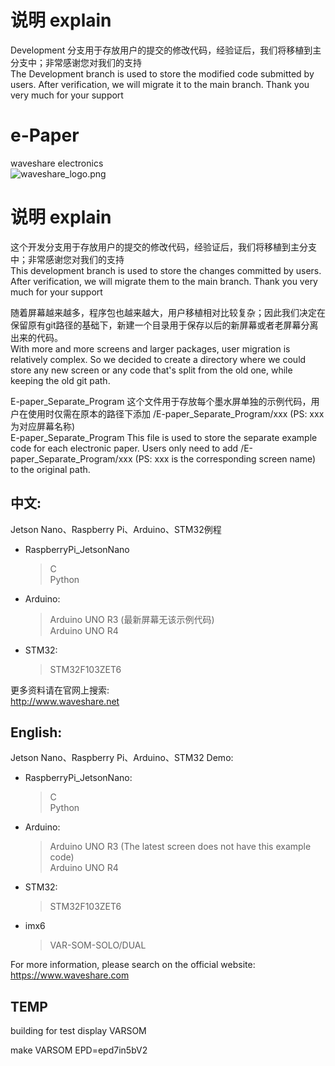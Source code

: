 ﻿# 说明 explain
Development 分支用于存放用户的提交的修改代码，经验证后，我们将移植到主分支中；非常感谢您对我们的支持</br>
The Development branch is used to store the modified code submitted by users. After verification, we will migrate it to the main branch. Thank you very much for your support </br>

# e-Paper  
waveshare electronics</br>
![waveshare_logo.png](waveshare_logo.png)

# 说明 explain
这个开发分支用于存放用户的提交的修改代码，经验证后，我们将移植到主分支中；非常感谢您对我们的支持</br>
This development branch is used to store the changes committed by users. After verification, we will migrate them to the main branch. Thank you very much for your support</br>

随着屏幕越来越多，程序包也越来越大，用户移植相对比较复杂；因此我们决定在保留原有git路径的基础下，新建一个目录用于保存以后的新屏幕或者老屏幕分离出来的代码。</br>
With more and more screens and larger packages, user migration is relatively complex. So we decided to create a directory where we could store any new screen or any code that's split from the old one, while keeping the old git path.</br>

E-paper_Separate_Program 这个文件用于存放每个墨水屏单独的示例代码，用户在使用时仅需在原本的路径下添加 /E-paper_Separate_Program/xxx  (PS: xxx 为对应屏幕名称)</br>
E-paper_Separate_Program This file is used to store the separate example code for each electronic paper. Users only need to add /E-paper_Separate_Program/xxx (PS: xxx is the corresponding screen name) to the original path.</br>

## 中文:  
Jetson Nano、Raspberry Pi、Arduino、STM32例程</br>
* RaspberryPi_JetsonNano  
    > C</br>
    > Python </br>
* Arduino:  
    > Arduino UNO R3 (最新屏幕无该示例代码)</br>
    > Arduino UNO R4</br>
* STM32:  
    > STM32F103ZET6 </br>
    
更多资料请在官网上搜索:  </br>
http://www.waveshare.net</br>


## English:  
Jetson Nano、Raspberry Pi、Arduino、STM32 Demo:  </br>
* RaspberryPi_JetsonNano:  
    > C</br>
    > Python</br>
* Arduino:  
    > Arduino UNO R3 (The latest screen does not have this example code)</br>
    > Arduino UNO R4 </br>
* STM32:  
    > STM32F103ZET6 </br>
* imx6 
    > VAR-SOM-SOLO/DUAL </br>
    
For more information, please search on the official website:   </br>
https://www.waveshare.com</br>

## TEMP

building for test display VARSOM

make VARSOM EPD=epd7in5bV2




